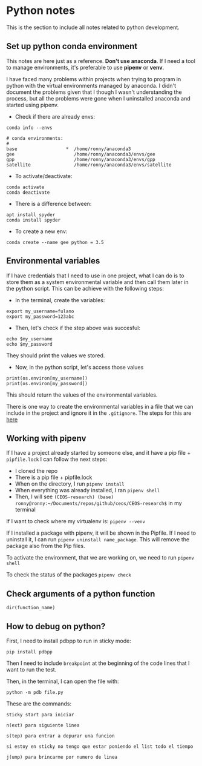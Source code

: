 # Python notes

This is the section to include all notes related to python development.


## **Set up python conda environment**

This notes are here just as a reference. **Don't use anaconda**. If I need
a tool to manage environments, it's preferable to use **pipenv** or **venv**.

I have faced many problems within projects when trying to program in python
with the virtual environments managed by anaconda. I didn't document the
problems given that I though I wasn't understanding the process, but all the
problems were gone when I uninstalled anaconda and started using pipenv.

 - Check if there are already envs:
 
```
conda info --envs

# conda environments:
#
base                  *  /home/ronny/anaconda3
gee                      /home/ronny/anaconda3/envs/gee
gpp                      /home/ronny/anaconda3/envs/gpp
satellite                /home/ronny/anaconda3/envs/satellite
```

 - To activate/deactivate:
 
```
conda activate
conda deactivate
```

 - There is a difference between:
 
```
apt install spyder
conda install spyder
```

 - To create a new env:
 
```
conda create --name gee python = 3.5
```

## Environmental variables

If I have credentials that I need to use in one project, what I can do is to
store them as a system environmental variable and then call them later in the
python script. This can be achieve with the following steps:

 - In the terminal, create the variables:

```
export my_username=fulano
export my_password=123abc
```

 - Then, let's check if the step above was succesful:

```
echo $my_username
echo $my_password
```

They should print the values we stored.

 - Now, in the python script, let's access those values

```
print(os.environ[my_username])
print(os.environ[my_password])
```

This should return the values of the environmental variables.

There is one way to create the environmental variables in a file that we can 
include in the project and ignore it in the `.gitignore`. The steps for this
are [here](https://developer.vonage.com/blog/21/10/01/python-environment-variables-a-primer#:~:text=Environment%20variables%20are%20variables%20you,it%20connects%20to%20the%20API.)

## Working with pipenv

If I have a project already started by someone else, and it have a pip file +
`pipfile.lock` I can follow the next steps: 

 - I cloned the repo
 - There is a pip file + pipfile.lock
 - When on the directory, I run `pipenv install`
 - When everything was already installed, I ran `pipenv shell`
 - Then, I will see `(CEOS-research) (base) ronny@ronny:~/Documents/repos/github/ceos/CEOS-research$` in my terminal
 
 If I want to check where my virtualenv is: `pipenv --venv`
 
 If I installed a package with pipenv, it will be shown in the Pipfile. If I 
 need to uninstall it, I can run `pipenv uninstall name_package`. This will 
 remove the package also from the Pip files.
 
 To activate the environment, that we are working on, we need to run `pipenv shell`
 
 To check the status of the packages `pipenv check`

## Check arguments of a python function

```
dir(function_name)
```

## How to debug on python?

First, I need to install pdbpp to run in sticky mode:

```
pip install pdbpp
```
Then I need to include `breakpoint` at the beginning of the code lines that
I want to run the test.

Then, in the terminal, I can open the file with:

```
python -m pdb file.py
```
 
These are the commands:

```
sticky start para iniciar

n(ext) para siguiente linea

s(tep) para entrar a depurar una funcion

si estoy en sticky no tengo que estar poniendo el list todo el tiempo

j(ump) para brincarme por numero de linea
```












